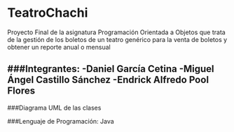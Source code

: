 # TeatroChachi
Proyecto Final de la asignatura Programación Orientada a Objetos que trata de la gestión de los boletos 
de un teatro genérico para la venta de boletos y obtener un reporte anual o mensual 


###Integrantes:
-Daniel García Cetina
-Miguel Ángel Castillo Sánchez
-Endrick Alfredo Pool Flores
-

###Diagrama UML de las clases


###Lenguaje de Programación:
Java
